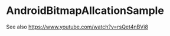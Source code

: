 AndroidBitmapAllcationSample
============================

See also https://www.youtube.com/watch?v=rsQet4nBVi8
